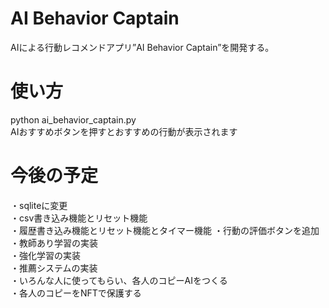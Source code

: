 # AI Behavior Captain
AIによる行動レコメンドアプリ”AI Behavior Captain”を開発する。  


# 使い方
python ai_behavior_captain.py  
AIおすすめボタンを押すとおすすめの行動が表示されます

# 今後の予定

・sqliteに変更  
・csv書き込み機能とリセット機能  
・履歴書き込み機能とリセット機能とタイマー機能 
・行動の評価ボタンを追加  
・教師あり学習の実装  
・強化学習の実装  
・推薦システムの実装  
・いろんな人に使ってもらい、各人のコピーAIをつくる  
・各人のコピーをNFTで保護する  
